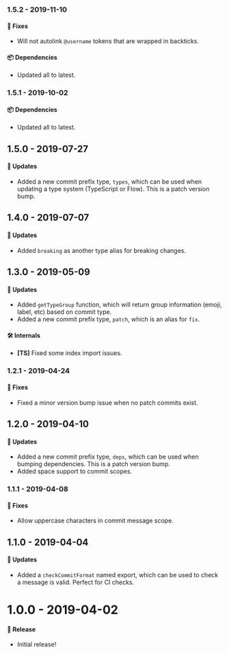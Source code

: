 ### 1.5.2 - 2019-11-10

#### 🐞 Fixes

- Will not autolink `@username` tokens that are wrapped in backticks.

#### 📦 Dependencies

- Updated all to latest.

### 1.5.1 - 2019-10-02

#### 📦 Dependencies

- Updated all to latest.

## 1.5.0 - 2019-07-27

#### 🚀 Updates

- Added a new commit prefix type, `types`, which can be used when updating a type system (TypeScript
  or Flow). This is a patch version bump.

## 1.4.0 - 2019-07-07

#### 🚀 Updates

- Added `breaking` as another type alias for breaking changes.

## 1.3.0 - 2019-05-09

#### 🚀 Updates

- Added `getTypeGroup` function, which will return group information (emoji, label, etc) based on
  commit type.
- Added a new commit prefix type, `patch`, which is an alias for `fix`.

#### 🛠 Internals

- **[TS]** Fixed some index import issues.

### 1.2.1 - 2019-04-24

#### 🐞 Fixes

- Fixed a minor version bump issue when no patch commits exist.

## 1.2.0 - 2019-04-10

#### 🚀 Updates

- Added a new commit prefix type, `deps`, which can be used when bumping dependencies. This is a
  patch version bump.
- Added space support to commit scopes.

### 1.1.1 - 2019-04-08

#### 🐞 Fixes

- Allow uppercase characters in commit message scope.

## 1.1.0 - 2019-04-04

#### 🚀 Updates

- Added a `checkCommitFormat` named export, which can be used to check a message is valid. Perfect
  for CI checks.

# 1.0.0 - 2019-04-02

#### 🎉 Release

- Initial release!
